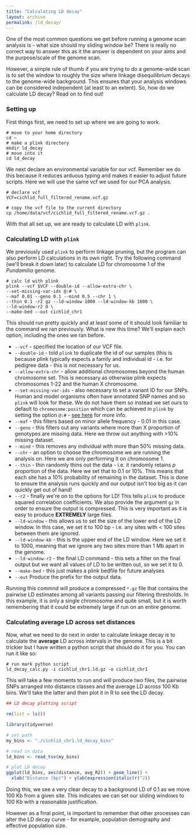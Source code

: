```yaml
---
title: "Calculating LD decay"
layout: archive
permalink: /ld_decay/
---
```


One of the most common questions we get before running a genome scan analysis is - what size should my sliding window be? There is really no correct way to answer this as it the answer is dependent on your aims and the purpose/scale of the genome scan.

However, a simple rule of thumb if you are trying to do a genome-wide scan is to set the window to roughly the size where  linkage disequilibrium decays to the genome-wide background. This ensures that your analysis windows can be considered independent (at least to an extent). So, how do we calculate LD decay? Read on to find out!

### Setting up

First things first, we need to set up where we are going to work.

```shell
# move to your home directory
cd ~
# make a plink directory
mkdir ld_decay
# move into it
cd ld_decay
```

We next declare an environmental variable for our vcf. Remember we do this because it reduces arduous typing and makes it easier to adjust future scripts. Here we will use the same vcf we used for our PCA analysis.

```shell
# declare vcf
VCF=cichlid_full_filtered_rename.vcf.gz

# copy the vcf file to the current directory
cp /home/data/vcf/cichlid_full_filtered_rename.vcf.gz .
```
With that all set up, we are ready to calculate LD with `plink`.

### Calculating LD with `plink`

We previously used `plink` to perform linkage pruning, but the program can also perform LD calculations in its own right. Try the following command (we'll break it down later) to calculate LD for chromosome 1 of the *Pundamilia* genome.

```shell
# calc ld with plink
plink --vcf $VCF --double-id --allow-extra-chr \
--set-missing-var-ids @:# \
--maf 0.01 --geno 0.1 --mind 0.5 --chr 1 \
--thin 0.1 -r2 gz --ld-window 1000 --ld-window-kb 1000 \
--ld-window-r2 0 \
--make-bed --out cichlid_chr1
```

This should run pretty quickly and at least some of it should look familiar to the command we ran previously. What is new this time? We'll explain each option, including the ones we ran before.

* `--vcf` - specified the location of our VCF file.
* `--double-id` - told `plink` to duplicate the id of our samples (this is because plink typically expects a family and individual id - i.e. for pedigree data - this is not necessary for us.
* `--allow-extra-chr` - allow additional chromosomes beyond the human chromosome set. This is necessary as otherwise plink expects chromosomes 1-22 and the human X chromosome.
* `--set-missing-var-ids` - also necessary to set a variant ID for our SNPs. Human and model organisms often have annotated SNP names and so `plink` will look for these. We do not have them so instead we set ours to default to `chromosome:position` which can be achieved in `plink` by setting the option `@:#` - [see here](https://www.cog-genomics.org/plink/1.9/data#set_missing_var_ids) for more info.
* `--maf` - this filters based on minor allele frequency - 0.01 in this case.
* `--geno` - this filters out any variants where more than X proportion of genotypes are missing data. Here we throw out anything with >10% missing dataset.
* `--mind` - this removes any individual with more than 50% missing data.
* `--chr` - an option to choose the chromosome we are running the analysis on. Here we are only performing it on chromosome 1.
* `--thin` - thin randomly thins out the data - i.e. it randomly retains *p* proportion of the data. Here we set that to 0.1 or 10%. This means that each site has a 10% probability of remaining in the dataset. This is done to ensure the analysis runs quickly and our output isn't too big as it can quickly get out of hand!
* `--r2` - finally we're on to the options for LD! This tells `plink` to produce squared correlation coefficients. We also provide the argument `gz` in order to ensure the output is compressed. This is very important as it is easy to produce **EXTREMELY** large files.
* `--ld-window` - this allows us to set the size of the lower end of the LD window. In this case, we set it to 100 bp - i.e. any sites with < 100 sites between them are ignored.
* `--ld-window-kb` - this is the upper end of the LD window. Here we set it to 1000, meaning that we ignore any two sites more than 1 Mb apart in the genome.
* `--ld-window-r2` - the final LD command - this sets a filter on the final output but we want all values of LD to be written out, so we set it to 0.
* `--make-bed` - this just makes a plink bedfile for future analyses
* `--out` Produce the prefix for the output data.

Running this commnd will produce a compressed `*.gz` file that contains the pairwise LD estimates among all variants passing our filtering thresholds. In this example, it is only a single chromosome and quite small, but it is worth remembering that it could be extremely large if run on an entire genome.

### Calculating average LD across set distances

Now, what we need to do next in order to calculate linkage decay is to calculate the **average** LD across intervals in the genome. This is a bit trickier but I have written a python script that should do it for you. You can run it like so:

```shell
# run mark python script
ld_decay_calc.py -i cichlid_chr1.ld.gz -o cichlid_chr1
```
This will take a few moments to run and will produce two files, the pairwise SNPs arranged into distance classes and the average LD across 100 Kb bins. We'll take the latter and then plot it in R to see the LD decay.

```r
## LD decay plotting script

rm(list = ls())

library(tidyverse)

# set path
my_bins <- "./cichlid_chr1.ld_decay_bins"

# read in data
ld_bins <- read_tsv(my_bins)

# plot LD decay
ggplot(ld_bins, aes(distance, avg_R2)) + geom_line() +
  xlab("Distance (bp)") + ylab(expression(italic(r)^2))
```
Doing this, we see a very clear decay to a background LD of 0.1 as we move 100 Kb from a given site. This indicates we can set our sliding windows to 100 Kb with a reasonable justification.

However as a final point, is important to remember that other processes can alter the LD decay curve - for example, population demography and effective population size.
